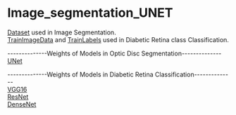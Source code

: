 # Image_segmentation_UNET
[Dataset](https://www.kaggle.com/datasets/aaryapatel98/indian-diabetic-retinopathy-image-dataset/download?datasetVersionNumber=1) used in Image Segmentation.<br>
[TrainImageData](https://drive.google.com/file/d/18qrIAFwxaTW4m8Lz-oFjJ3d31P6zUvrk/view?usp=sharing) and [TrainLabels](https://drive.google.com/file/d/1fRDfGBpJ3iRQoOvLwp-vMgwcvRl7whcE/view?usp=sharing) used in Diabetic Retina class Classification.

--------------Weights of Models in Optic Disc Segmentation--------------<br>
 [UNet](https://drive.google.com/file/d/1025e1P8IWacuD4MP1eH9DRI6Iq45dE-O/view?usp=sharing)<br>
 
--------------Weights of Models in Diabetic Retina Classification--------------<br>
[VGG16](https://drive.google.com/file/d/1qBhT9NSyU5x5M0x8_YH9-vbcdreadN4Z/view?usp=sharing)<br>
[ResNet](https://drive.google.com/file/d/1-ai28RykvCfk3_df6g-SJnSAs224goEZ/view?usp=sharing)<br>
[DenseNet](https://drive.google.com/file/d/1-gUe4fFRqSg5bvNxtf-Xo_f46WooVruz/view?usp=sharing)<br>

